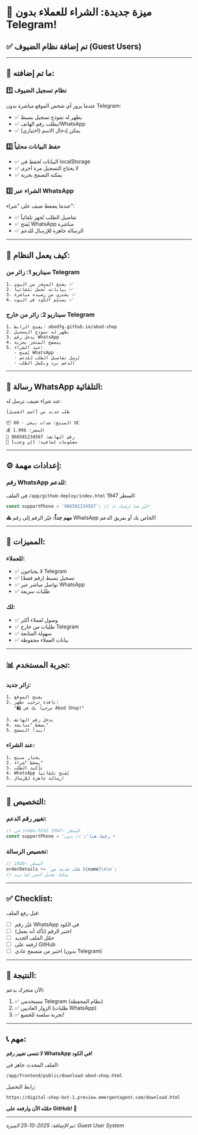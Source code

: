 # 🎉 ميزة جديدة: الشراء للعملاء بدون Telegram!

## ✅ تم إضافة نظام الضيوف (Guest Users)

---

## 🌟 **ما تم إضافته:**

### 1️⃣ **نظام تسجيل الضيوف**
عندما يزور أي شخص الموقع مباشرة بدون Telegram:
- ✅ يظهر له نموذج تسجيل بسيط
- ✅ يطلب رقم الهاتف/WhatsApp
- ✅ يمكن إدخال الاسم (اختياري)

### 2️⃣ **حفظ البيانات محلياً**
- ✅ البيانات تُحفظ في localStorage
- ✅ لا يحتاج التسجيل مرة أخرى
- ✅ يمكنه التصفح بحرية

### 3️⃣ **الشراء عبر WhatsApp**
عندما يضغط ضيف على "شراء":
- ✅ تفاصيل الطلب تُجهز تلقائياً
- ✅ يُفتح WhatsApp مباشرة
- ✅ الرسالة جاهزة للإرسال للدعم

---

## 📱 **كيف يعمل النظام:**

### سيناريو 1: زائر من Telegram
```
1. يفتح المتجر من البوت ✅
2. بياناته تُحمل تلقائياً ✅
3. يشتري من رصيده مباشرة ✅
4. يستلم الكود في البوت ✅
```

### سيناريو 2: زائر من خارج Telegram
```
1. يفتح الرابط: abodfg.github.io/abod-shop
2. يظهر له نموذج التسجيل
3. يدخل رقم WhatsApp
4. يتصفح المتجر بحرية
5. عند الشراء:
   - يُفتح WhatsApp
   - يُرسل تفاصيل الطلب للدعم
   - الدعم يرد ويكمل الطلب
```

---

## 💬 **رسالة WhatsApp التلقائية:**

عند شراء ضيف، ترسل له:
```
طلب جديد من [اسم العميل]

📦 المنتج: شدات ببجي - 60 UC
💰 السعر: $1.99
📱 رقم الهاتف: 966501234567
📝 معلومات إضافية: [إن وجدت]
```

---

## ⚙️ **إعدادات مهمة:**

### رقم WhatsApp للدعم:
في الملف `/app/github-deploy/index.html` السطر 1947:
```javascript
const supportPhone = '966501234567'; // ⚠️ غيّر هذا لرقمك!
```

**⚠️ مهم جداً:**
غيّر الرقم إلى رقم WhatsApp الخاص بك أو بفريق الدعم!

---

## 🎯 **المميزات:**

### للعملاء:
- ✅ لا يحتاجون Telegram
- ✅ تسجيل بسيط (رقم فقط)
- ✅ تواصل مباشر عبر WhatsApp
- ✅ طلبات سريعة

### لك:
- ✅ وصول لعملاء أكثر
- ✅ طلبات من خارج Telegram
- ✅ سهولة المتابعة
- ✅ بيانات العملاء محفوظة

---

## 📊 **تجربة المستخدم:**

### زائر جديد:
```
1. يفتح الموقع
2. نافذة ترحيب تظهر:
   "🛍️ مرحباً بك في Abod Shop!"
   
3. يدخل رقم الهاتف
4. يضغط "متابعة"
5. يبدأ التصفح!
```

### عند الشراء:
```
1. يختار منتج
2. يضغط "شراء"
3. تأكيد الطلب
4. WhatsApp يُفتح تلقائياً
5. رسالة جاهزة للإرسال!
```

---

## 🔧 **التخصيص:**

### تغيير رقم الدعم:
```javascript
// في index.html السطر ~1947
const supportPhone = 'رقمك هنا'; // بدون +
```

### تخصيص الرسالة:
```javascript
// السطر ~1938
orderDetails += `طلب جديد من ${name}\n\n`;
// يمكنك تعديل النص كما تريد
```

---

## ✅ **Checklist:**

قبل رفع الملف:
- [ ] غيّر رقم WhatsApp في الكود
- [ ] اختبر الرقم (تأكد أنه يعمل)
- [ ] حمّل الملف الجديد
- [ ] ارفعه على GitHub
- [ ] اختبر من متصفح عادي (بدون Telegram)

---

## 🎉 **النتيجة:**

الآن متجرك يدعم:
1. ✅ مستخدمي Telegram (نظام المحفظة)
2. ✅ الزوار العاديين (طلبات WhatsApp)
3. ✅ تجربة سلسة للجميع!

---

## 📞 **مهم:**

**لا تنسى تغيير رقم WhatsApp في الكود!**

الملف المحدث جاهز في:
```
/app/frontend/public/download-abod-shop.html
```

رابط التحميل:
```
https://digital-shop-bot-1.preview.emergentagent.com/download.html
```

**حمّله الآن وارفعه على GitHub! 🚀**

---

*تم الإضافة: 2025-10-25*
*الميزة: Guest User System*
